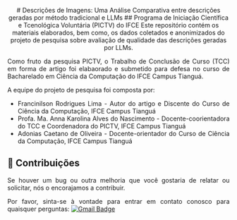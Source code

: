 
<p align="center">
# Descrições de Imagens: Uma Análise Comparativa entre descrições geradas por método tradicional e LLMs
## Programa de Iniciação Científica e Tcenológica Voluntária (PICTV) do IFCE 
Este repositório contém os materiais elaborados, bem como, os dados coletados e anonimizados do projeto de pesquisa sobre avaliação de qualidade das descrições geradas por LLMs.
<div align="justify">
  
Como fruto da pesquisa PICTV, o Trabalho de Conclusão de Curso (TCC) em forma de artigo foi elabaorado e submetido para defesa no curso de Bacharelado em Ciência da Computação do IFCE Campus Tianguá.

A equipe do projeto de pesquisa foi composta por:

* Francinilson Rodrigues Lima - Autor do artigo e Discente do Curso de Ciência da Computação, IFCE Campus Tianguá
* Profa. Ma. Anna Karolina Alves do Nascimento - Docente-coorientadora do TCC e Coordenadora do PICTV, IFCE Campus Tianguá
* Adonias Caetano de Oliveira - Docente-orientador do Curso de Ciência da Computação, IFCE Campus Tianguá

</p>

## 👏 Contribuições

Se houver um bug ou outra melhoria que você gostaria de relatar ou solicitar, nós o encorajamos a contribuir.

Por favor, sinta-se à vontade para entrar em contato conosco para quaisquer perguntas: [![Gmail Badge](https://img.shields.io/badge/-adonias.oliveira@ifce.edu.br-c14438?style=flat-square&logo=Gmail&logoColor=white&link=mailto:adonias.oliveira@ifce.edu.br)](mailto:adonias.oliveira@ifce.edu.br )


